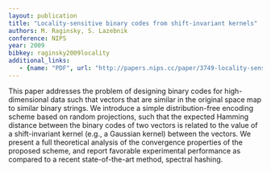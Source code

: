 ```yaml
---
layout: publication
title: "Locality-sensitive binary codes from shift-invariant kernels"
authors: M. Raginsky, S. Lazebnik
conference: NIPS
year: 2009
bibkey: raginsky2009locality
additional_links:
   - {name: "PDF", url: "http://papers.nips.cc/paper/3749-locality-sensitive-binary-codes-from-shift-invariant-kernels.pdf"}
---
```

This paper addresses the problem of designing binary codes for high-dimensional
data such that vectors that are similar in the original space map to similar binary
strings. We introduce a simple distribution-free encoding scheme based on
random projections, such that the expected Hamming distance between the binary
codes of two vectors is related to the value of a shift-invariant kernel (e.g., a
Gaussian kernel) between the vectors. We present a full theoretical analysis of the
convergence properties of the proposed scheme, and report favorable experimental
performance as compared to a recent state-of-the-art method, spectral hashing.
